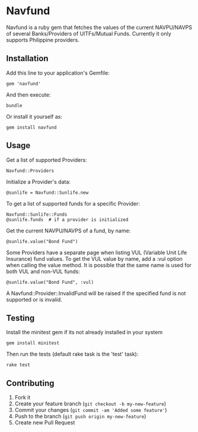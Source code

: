 # Navfund

Navfund is a ruby gem that fetches the values of the current NAVPU/NAVPS of several Banks/Providers of UITFs/Mutual Funds. Currently it only supports Philippine providers.

## Installation

Add this line to your application's Gemfile:

    gem 'navfund'

And then execute:

    bundle

Or install it yourself as:

    gem install navfund

## Usage

Get a list of supported Providers:

    Navfund::Providers

Initialize a Provider's data:

    @sunlife = Navfund::Sunlife.new

To get a list of supported funds for a specific Provider:

    Navfund::Sunlife::Funds
    @sunlife.funds  # if a provider is initialized

Get the current NAVPU/NAVPS of a fund, by name:

    @sunlife.value("Bond Fund")
    
Some Providers have a separate page when listing VUL (Variable Unit Life Insurance) fund values. To get the VUL value by name, add a :vul option when calling the value method. It is possible that the same name is used for both VUL and non-VUL funds:

    @sunlife.value("Bond Fund", :vul)
    
A Navfund::Provider::InvalidFund will be raised if the specified fund is not supported or is invalid.

## Testing

Install the minitest gem if its not already installed in your system

    gem install minitest
    
Then run the tests (default rake task is the 'test' task):

    rake test


## Contributing

1. Fork it
2. Create your feature branch (`git checkout -b my-new-feature`)
3. Commit your changes (`git commit -am 'Added some feature'`)
4. Push to the branch (`git push origin my-new-feature`)
5. Create new Pull Request
